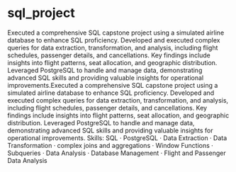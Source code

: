 # sql_project
Executed a comprehensive SQL capstone project using a simulated airline database to enhance SQL proficiency. Developed and executed complex queries for data extraction, transformation, and analysis, including flight schedules, passenger details, and cancellations. Key findings include insights into flight patterns, seat allocation, and geographic distribution. Leveraged PostgreSQL to handle and manage data, demonstrating advanced SQL skills and providing valuable insights for operational improvements.Executed a comprehensive SQL capstone project using a simulated airline database to enhance SQL proficiency. Developed and executed complex queries for data extraction, transformation, and analysis, including flight schedules, passenger details, and cancellations. Key findings include insights into flight patterns, seat allocation, and geographic distribution. Leveraged PostgreSQL to handle and manage data, demonstrating advanced SQL skills and providing valuable insights for operational improvements.
Skills: SQL · PostgreSQL · Data Extraction · Data Transformation · complex joins and aggregations · Window Functions · Subqueries · Data Analysis · Database Management · Flight and Passenger Data Analysis
